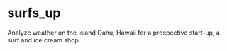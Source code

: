 # surfs_up
Analyze weather on the island Oahu, Hawaii for a prospective start-up, a surf and ice cream shop.
